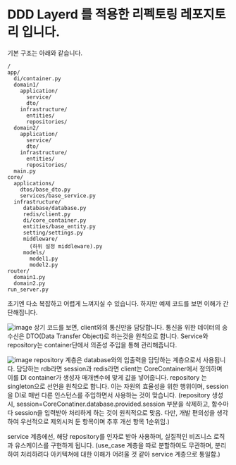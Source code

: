 # DDD Layerd 를 적용한 리펙토링 레포지토리 입니다.

기본 구조는 아래와 같습니다.

```
/
app/
  di/container.py
  domain1/
    application/
      service/
      dto/
    infrastructure/
      entities/
      repositories/
  domain2/
    application/
      service/
      dto/
    infrastructure/
      entities/
      repositories/
  main.py
core/
  applications/
    dtos/base_dto.py
    services/base_service.py
  infrastructure/
     database/database.py
     redis/client.py
     di/core_container.py
     entities/base_entity.py
     setting/settings.py
     middleware/
       (하위 설정 middleware).py
     models/
       model1.py
       model2.py
router/
  domain1.py
  domain2.py
run_server.py
```


초기엔 다소 복잡하고 어렵게 느껴지실 수 있습니다.
하지만 예제 코드를 보면 이해가 간단해집니다.

![image](https://github.com/user-attachments/assets/5a0fc04b-2f02-4eca-9a65-f93c46cf3a36)
상기 코드를 보면, client와의 통신만을 담당합니다.
통신을 위한 데이터의 송수신은 DTO(Data Transfer Object)로 하는것을 원칙으로 합니다.
Service와 repository는 container단에서 의존성 주입을 통해 관리해줍니다.

![image](https://github.com/user-attachments/assets/8d1f380c-5078-465b-afe3-fe10a8f78238)
repository 계층은 database와의 입출력을 담당하는 계층으로서 사용됩니다.
담당하는 rdb라면 session과 redis라면 client는 CoreContainer에서 정의하며 이를 DI container가 생성자 매개변수에 맞게 값을 넣어줍니다.
repository 는 singleton으로 선언을 원칙으로 합니다. 이는 자원의 효율성을 위한 행위이며, 
session을 DI로 매번 다른 인스턴스를 주입하면서 사용하는 것이 맞습니다.
(repository 생성 시, session=CoreConatiner.database.provided.session 부분을 삭제하고, 함수마다 session을 입력받아 처리하게 하는 것이 원칙적으로 맞음.
다만, 개발 편의성을 생각하여 우선적으로 제외시켜 둔 항목이며 추후 개선 항목 1순위임.)

service 계층에선, 해당 repository를 인자로 받아 사용하며, 실질적인 비즈니스 로직과 유스케이스를 구현하게 됩니다. 
(use_case 계층을 따로 분할하여도 무관하며, 분리하여 처리하려다 아키텍쳐에 대한 이해가 어려울 것 같아 service 계층으로 통일함.)



